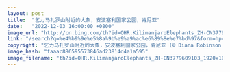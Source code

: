 ```yaml
---
layout: post
title:  "乞力马扎罗山附近的大象，安波塞利国家公园，肯尼亚"
date:   "2022-12-03 16:00:00 +0800"
image_url: "http://cn.bing.com/th?id=OHR.KilimanjaroElephants_ZH-CN3779609103_1920x1080.jpg&rf=LaDigue_1920x1080.jpg&pid=hp"
link: "/search?q=%e4%b9%9e%e5%8a%9b%e9%a9%ac%e6%89%8e%e7%bd%97&form=hpcapt&mkt=zh-cn"
copyright: "乞力马扎罗山附近的大象，安波塞利国家公园，肯尼亚 (© Diana Robinson Photography/Getty Images)"
image_hash: "faaac886595573846ad23814d4a1a595"
image_filename: "th?id=OHR.KilimanjaroElephants_ZH-CN3779609103_1920x1080.jpg&rf=LaDigue_1920x1080.jpg&pid=hp"
---
```

